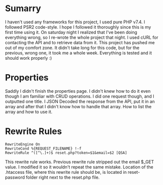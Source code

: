 # Sumarry
I haven't used any frameworks for this project, I used pure PHP v7.4.
I followed PSR2 code-style. I hope I followed it thoroughly since this is my first time using it.
On saturday night I realized that I've been doing everything wrong, so I re-wrote the whole project that night. I used cURL for contacting the API and to retrieve data from it. This project has pushed me out of my comfort zone. It didn't take long for this code, but for the previous, wrong one, it took me a whole week. Everything is tested and it should work properly :)
# Properties
Saddly I didn't finish the properties page. I didn't knew how to do it even though I am familiar with CRUD operations. I did one request though, and I outputted one title. I JSON Decoded the response from the API, put it in an array and after that I didn't know how to handle that array. How to list the array and how to use it.
# Rewrite Rules
```
RewriteEngine On
RewriteCond %{REQUEST_FILENAME} !-f
RewriteRule ^([^\.]+)$ reset.php?token=$1&email=$2 [QSA]
```

This rewrite rule works. Previous rewrite rule stripped out the email $_GET value. I modified it so it wouldn't repeat the same mistake.
Location of the .htaccess file, where this rewrite rule should be, is located in reset-password folder right next to the reset.php file.


